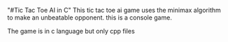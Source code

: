 "#Tic Tac Toe AI in C"
This tic tac toe ai game uses the minimax algorithm to make an unbeatable opponent.
this is a console game.

The game is in c language but only cpp files
